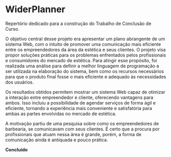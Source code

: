 # WiderPlanner
Repertório dedicado para a construção do Trabalho de Conclusão de Curso.

O objetivo central desse projeto era apresentar um plano abrangente de um sistema Web, com o intuito de promover uma comunicação mais eficiente entre os empreendedores da área da estética e seus clientes. O projeto visa propor soluções práticas para os problemas enfrentados pelos profissionais e consumidores do mercado de estética. Para atingir esse propósito, foi realizada uma análise para definir a melhor linguagem de programação a ser utilizada na elaboração do sistema, bem como os recursos necessários para que o produto final fosse o mais eficiente e adequado às necessidades dos usuários.

Os resultados obtidos permitem mostrar um sistema Web capaz de otimizar a interação entre empreendedor e cliente, oferecendo vantagens para ambos. Isso incluiu a possibilidade de agendar serviços de forma ágil e eficiente, tornando a experiência mais conveniente e satisfatória para ambas as partes envolvidas no mercado de estética.

A motivação partiu de uma pesquisa sobre como os empreendedores de barbearia, se comunicavam com seus clientes. É certo que a procura por profissionais que atuam nessa área é grande, porém, a forma de comunicação ainda é antiquada e pouco prática.

**Concluído**
